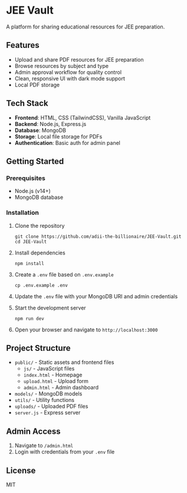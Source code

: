 # JEE Vault

A platform for sharing educational resources for JEE preparation.

## Features

- Upload and share PDF resources for JEE preparation
- Browse resources by subject and type
- Admin approval workflow for quality control
- Clean, responsive UI with dark mode support
- Local PDF storage

## Tech Stack

- **Frontend**: HTML, CSS (TailwindCSS), Vanilla JavaScript
- **Backend**: Node.js, Express.js
- **Database**: MongoDB
- **Storage**: Local file storage for PDFs
- **Authentication**: Basic auth for admin panel

## Getting Started

### Prerequisites

- Node.js (v14+)
- MongoDB database

### Installation

1. Clone the repository
   ```
   git clone https://github.com/adii-the-billionaire/JEE-Vault.git
   cd JEE-Vault
   ```

2. Install dependencies
   ```
   npm install
   ```

3. Create a `.env` file based on `.env.example`
   ```
   cp .env.example .env
   ```

4. Update the `.env` file with your MongoDB URI and admin credentials

5. Start the development server
   ```
   npm run dev
   ```

6. Open your browser and navigate to `http://localhost:3000`

## Project Structure

- `public/` - Static assets and frontend files
  - `js/` - JavaScript files
  - `index.html` - Homepage
  - `upload.html` - Upload form
  - `admin.html` - Admin dashboard
- `models/` - MongoDB models
- `utils/` - Utility functions
- `uploads/` - Uploaded PDF files
- `server.js` - Express server

## Admin Access

1. Navigate to `/admin.html`
2. Login with credentials from your `.env` file

## License

MIT 